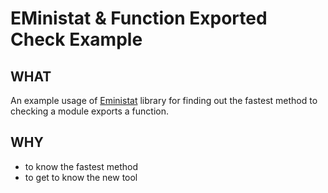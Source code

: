 # EMinistat & Function Exported Check Example

## WHAT

An example usage of [Eministat][eministat] library for
finding out the fastest method to checking a module exports
a function.

## WHY

* to know the fastest method
* to get to know the new tool

[eministat]: https://github.com/jlouis/eministat

